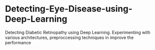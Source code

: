 # Detecting-Eye-Disease-using-Deep-Learning
Detecting Diabetic Retinopathy using Deep Learning.
Experimenting with various architectures, preproccessing techniques in improve the performance 
